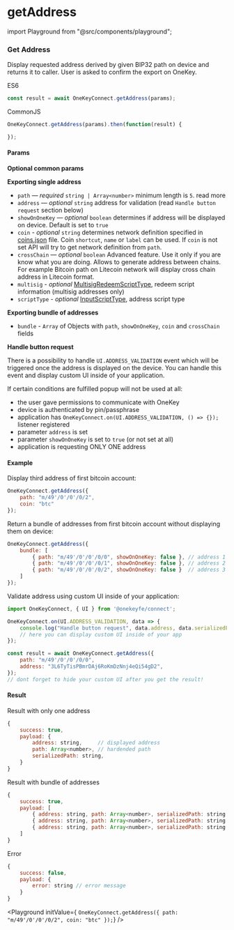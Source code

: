 # getAddress

import Playground from "@src/components/playground";

### Get Address

Display requested address derived by given BIP32 path on device and returns it to caller. User is asked to confirm the export on OneKey.

ES6

```javascript
const result = await OneKeyConnect.getAddress(params);
```

CommonJS

```javascript
OneKeyConnect.getAddress(params).then(function(result) {

});
```

#### Params

**Optional common params**

**Exporting single address**

* `path` — _required_ `string | Array<number>` minimum length is `5`. read more
* `address` — _optional_ `string` address for validation (read `Handle button request` section below)
* `showOnOneKey` — _optional_ `boolean` determines if address will be displayed on device. Default is set to `true`
* `coin` - _optional_ `string` determines network definition specified in [coins.json](https://github.com/OneKeyHQ/connect/blob/onekey/src/data/coins.json) file. Coin `shortcut`, `name` or `label` can be used. If `coin` is not set API will try to get network definition from `path`.
* `crossChain` — _optional_ `boolean` Advanced feature. Use it only if you are know what you are doing. Allows to generate address between chains. For example Bitcoin path on Litecoin network will display cross chain address in Litecoin format.
* `multisig` - _optional_ [MultisigRedeemScriptType](https://github.com/OneKeyHQ/connect/blob/onekey/src/js/types/trezor.js#L107), redeem script information (multisig addresses only)
* `scriptType` - _optional_ [InputScriptType](https://github.com/OneKeyHQ/connect/blob/onekey/src/js/types/trezor.js#L113), address script type

**Exporting bundle of addresses**

* `bundle` - `Array` of Objects with `path`, `showOnOneKey`, `coin` and `crossChain` fields

**Handle button request**

There is a possibility to handle `UI.ADDRESS_VALIDATION` event which will be triggered once the address is displayed on the device. You can handle this event and display custom UI inside of your application.

If certain conditions are fulfilled popup will not be used at all:

* the user gave permissions to communicate with OneKey
* device is authenticated by pin/passphrase
* application has `OneKeyConnect.on(UI.ADDRESS_VALIDATION, () => {});` listener registered
* parameter `address` is set
* parameter `showOnOneKey` is set to `true` (or not set at all)
* application is requesting ONLY ONE address

#### Example

Display third address of first bitcoin account:

```javascript
OneKeyConnect.getAddress({
    path: "m/49'/0'/0'/0/2",
    coin: "btc"
});
```

Return a bundle of addresses from first bitcoin account without displaying them on device:

```javascript
OneKeyConnect.getAddress({
    bundle: [
        { path: "m/49'/0'/0'/0/0", showOnOneKey: false }, // address 1
        { path: "m/49'/0'/0'/0/1", showOnOneKey: false }, // address 2
        { path: "m/49'/0'/0'/0/2", showOnOneKey: false }  // address 3
    ]
});
```

Validate address using custom UI inside of your application:

```javascript
import OneKeyConnect, { UI } from '@onekeyfe/connect';

OneKeyConnect.on(UI.ADDRESS_VALIDATION, data => {
    console.log("Handle button request", data.address, data.serializedPath);
    // here you can display custom UI inside of your app
});

const result = await OneKeyConnect.getAddress({
    path: "m/49'/0'/0'/0/0",
    address: "3L6TyTisPBmrDAj6RoKmDzNnj4eQi54gD2",
});
// dont forget to hide your custom UI after you get the result!
```

#### Result

Result with only one address

```javascript
{
    success: true,
    payload: {
        address: string,     // displayed address
        path: Array<number>, // hardended path
        serializedPath: string,
    }
}
```

Result with bundle of addresses

```javascript
{
    success: true,
    payload: [
        { address: string, path: Array<number>, serializedPath: string }, // address 1
        { address: string, path: Array<number>, serializedPath: string }, // address 2
        { address: string, path: Array<number>, serializedPath: string }, // address 3
    ]
}
```

Error

```javascript
{
    success: false,
    payload: {
        error: string // error message
    }
}
```

\<Playground initValue={ `OneKeyConnect.getAddress({ path: "m/49'/0'/0'/0/2", coin: "btc" });`} />
